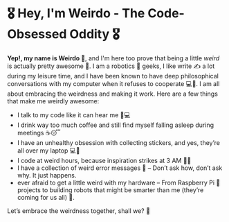 # 🎖️ Hey, I'm Weirdo - The Code-Obsessed Oddity 🎖️  

**Yep!, my name is Weirdo 🤪**, and I'm here too prove that being a little _weird_ is actually pretty awesome 🚀. I am a robotics 🤖 geeks, I like write ✍️ a lot during my leisure time, and I have been known to have deep philosophical conversations with my computer when it refuses to cooperate 💻🤯. I am all about embracing the weirdness and making it work.
Here are a few things that make me weirdly awesome:

+ I talk to my code like it can hear me 🥶💻
+ I drink way too much coffee and still find myself falling asleep during meetings ☕😴
+ I have an unhealthy obsession with collecting stickers, and yes, they’re all over my laptop 💻🎨
+ I code at weird hours, because inspiration strikes at 3 AM 🌙💡
+ I have a collection of weird error messages 🧐 – Don’t ask how, don’t ask why. It just happens.
+ ever afraid to get a little weird with my hardware – From Raspberry Pi 🧩 projects to building robots that might be smarter than me (they’re coming for us all) 🤖.

Let’s embrace the weirdness together, shall we? 🤪
